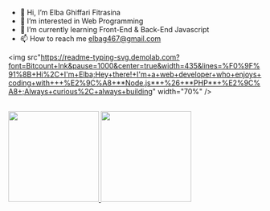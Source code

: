 - 👋 Hi, I’m Elba Ghiffari Fitrasina
- 👀 I’m interested in Web Programming
- 🌱 I’m currently learning Front-End & Back-End Javascript
- 📫 How to reach me elbag467@gmail.com


<img src"https://readme-typing-svg.demolab.com?font=Bitcount+Ink&pause=1000&center=true&width=435&lines=%F0%9F%91%8B+Hi%2C+I'm+Elba;Hey+there!+I'm+a+web+developer+who+enjoys+coding+with+++%E2%9C%A8+**Node.js**+%26+**PHP**+%E2%9C%A8+;Always+curious%2C+always+building" width="70%" />
<br><br>


<p align="left">
<a href="https://github.com/dimasmds">
  <img height="180em" src="https://github-readme-stats-eight-theta.vercel.app/api?username=Elghiffari28&show_icons=true&theme=algolia&include_all_commits=true&count_private=true"/>
  <img height="180em" src="https://github-readme-stats-eight-theta.vercel.app/api/top-langs/?username=Elghiffari28&layout=compact&langs_count=8&theme=algolia"/>
</a>
</p>

<!---
Elghiffari28/Elghiffari28 is a ✨ special ✨ repository because its `README.md` (this file) appears on your GitHub profile.
You can click the Preview link to take a look at your changes.
--->
